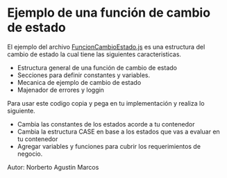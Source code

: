 # Ejemplo de una función de cambio de estado

El ejemplo del archivo [FuncionCambioEstado.js](FuncionCambioEstado.js) es una estructura del cambio de estado la cual tiene las siguientes caracteristicas.

* Estructura general de una función de cambio de estado
* Secciones para definir constantes y variables.
* Mecanica de ejemplo de cambio de estado
* Majenador de errores y loggin

Para usar este codigo copia y pega en tu implementación y realiza lo siguiente.

* Cambia las constantes de los estados acorde a tu contenedor
* Cambia la estructura CASE en base a los estados que vas a evaluar en tu contenedor
* Agregar variables y funciones para cubrir los requerimientos de negocio.

Autor: Norberto Agustin Marcos
